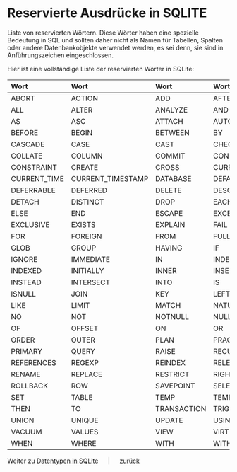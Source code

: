 # Reservierte Ausdrücke in SQLITE

Liste von reservierten Wörtern. Diese Wörter haben eine spezielle Bedeutung in SQL und sollten daher
nicht als Namen für Tabellen, Spalten oder andere Datenbankobjekte verwendet werden, es sei denn, sie sind in
Anführungszeichen eingeschlossen. 

Hier ist eine vollständige Liste der reservierten Wörter in SQLite:


| Wort          | Wort               | Wort         | Wort           |
|:--------------|:-------------------|:-------------|:---------------|
| ABORT         | ACTION             | ADD          | AFTER          |
| ALL           | ALTER              | ANALYZE      | AND            |
| AS            | ASC                | ATTACH       | AUTOINCREMENT  |
| BEFORE        | BEGIN              | BETWEEN      | BY             |
| CASCADE       | CASE               | CAST         | CHECK          |
| COLLATE       | COLUMN             | COMMIT       | CONFLICT       |
| CONSTRAINT    | CREATE             | CROSS        | CURRENT_DATE   |
| CURRENT_TIME  | CURRENT_TIMESTAMP  | DATABASE     | DEFAULT        |
| DEFERRABLE    | DEFERRED           | DELETE       | DESC           |
| DETACH        | DISTINCT           | DROP         | EACH           |
| ELSE          | END                | ESCAPE       | EXCEPT         |
| EXCLUSIVE     | EXISTS             | EXPLAIN      | FAIL           |
| FOR           | FOREIGN            | FROM         | FULL           |
| GLOB          | GROUP              | HAVING       | IF             |
| IGNORE        | IMMEDIATE          | IN           | INDEX          |
| INDEXED       | INITIALLY          | INNER        | INSERT         |
| INSTEAD       | INTERSECT          | INTO         | IS             |
| ISNULL        | JOIN               | KEY          | LEFT           |
| LIKE          | LIMIT              | MATCH        | NATURAL        |
| NO            | NOT                | NOTNULL      | NULL           |
| OF            | OFFSET             | ON           | OR             |
| ORDER         | OUTER              | PLAN         | PRAGMA         |
| PRIMARY       | QUERY              | RAISE        | RECURSIVE      |
| REFERENCES    | REGEXP             | REINDEX      | RELEASE        |
| RENAME        | REPLACE            | RESTRICT     | RIGHT          |
| ROLLBACK      | ROW                | SAVEPOINT    | SELECT         |
| SET           | TABLE              | TEMP         | TEMPORARY      |
| THEN          | TO                 | TRANSACTION  | TRIGGER        |
| UNION         | UNIQUE             | UPDATE       | USING          |
| VACUUM        | VALUES             | VIEW         | VIRTUAL        |
| WHEN          | WHERE              | WITH         | WITHOUT        |

Weiter zu [Datentypen in SQLite](../unterrichte/daten_typen_sqlite.md) &emsp; | &emsp; [zurück](../datenbanken.md)
